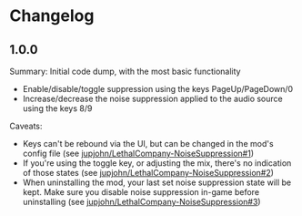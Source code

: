 # Changelog

## 1.0.0

Summary: Initial code dump, with the most basic functionality

- Enable/disable/toggle suppression using the keys PageUp/PageDown/0
- Increase/decrease the noise suppression applied to the audio source using the keys 8/9

Caveats:
- Keys can't be rebound via the UI, but can be changed in the mod's config file (see [jupjohn/LethalCompany-NoiseSuppression#1](https://github.com/jupjohn/LethalCompany-NoiseSuppression/issues/1))
- If you're using the toggle key, or adjusting the mix, there's no indication of those states (see [jupjohn/LethalCompany-NoiseSuppression#2](https://github.com/jupjohn/LethalCompany-NoiseSuppression/issues/2))
- When uninstalling the mod, your last set noise suppression state will be kept. Make sure you disable noise suppression in-game before uninstalling (see [jupjohn/LethalCompany-NoiseSuppression#3](https://github.com/jupjohn/LethalCompany-NoiseSuppression/issues/3))
